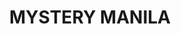 ---
layout: "website"
id: 2
title: "MYSTERY MANILA"
type: "WEB DESIGN & DEV"
image: /img/work/mysterymanila.jpg
class: p6

cover-bg: /img/project/website/mystery-cover.jpg
cover-logo: /img/project/website/mystery-logo.png
social-media:
    - url: https://www.google.com
      social-icon: /img/project/website/icon_twitter.png
      
    - url: https://www.google.com
      social-icon: /img/project/website/icon_link.png
    
    - url: https://www.google.com
      social-icon: /img/project/website/icon_facebook.png  
work-info:
    - type: Client
      name: Mystery Manila
      
    - type: Web Designer
      name: Joey Sendaydiego  
      
    - type: Web Developer
      name: Rens Ramos
      
project-type-icon: '/img/project/website/web_icon.png'

project-detail:
    - description: Lorem ipsum dolor sit amet, consectetur adipiscing elit, sed do eiusmod tempor incididunt ut labore et dolore magna aliqua. Ut enim ad minim veniam, quis nostrud exercitation ullamco laboris nisi ut aliquip ex ea commodo consequat. Duis aute irure dolor in reprehenderit in voluptate velit esse cillum dolore eu fugiat nulla pariatur.
    - description: Lorem ipsum dolor sit amet, consectetur adipiscing elit, sed do eiusmod tempor incididunt ut labore et dolore magna aliqua. Ut enim ad minim veniam, quis nostrud exercitation ullamco laboris nisi ut aliquip ex ea commodo consequat. Duis aute irure dolor in reprehenderit in voluptate velit esse cillum dolore eu fugiat nulla pariatur.
    
project-process:
    - title: Wireframe
    - title: Color Palette
    - title: Typography
    - title: Responsive Design

project-slider:
    - image: /img/project/website/slider/img2.png
    - image: /img/project/website/slider/img3.png
    - image: /img/project/website/slider/img4.png
    - image: /img/project/website/slider/img2.png
    - image: /img/project/website/slider/img3.png
    - image: /img/project/website/slider/img4.png
    - image: /img/project/website/slider/img2.png
    - image: /img/project/website/slider/img3.png
    - image: /img/project/website/slider/img4.png
    - image: /img/project/website/slider/img2.png
    - image: /img/project/website/slider/img3.png
    - image: /img/project/website/slider/img4.png
  
desktop-wireframe: /img/project/website/wireframe/desktop_wireframe.png
mobile-wireframe: /img/project/website/wireframe/mobile_wireframe.png
   
color-palette:
    - hexcode: "000000"
    - hexcode: "ffffff"
   
typography:
    - name: Gotham
    - name: Gotham
    - name: Gotham
    
project-responsive:
    - title: Desktop
      image: /img/project/website/responsive/desktop.png
      
    - title: Tablet
      image: /img/project/website/responsive/tablet.png
      
    - title: Mobile
      image: /img/project/website/responsive/mobile.png 
      
project-related:
    - title: Web Design 
      image: /img/project/website/related/related1.jpg
      
    - title: Film
      image: /img/project/website/related/related1.jpg  
    
---